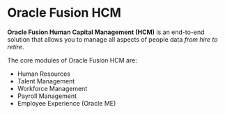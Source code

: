 # Oracle Fusion HCM

**Oracle Fusion Human Capital Management (HCM)** is an end-to-end solution that allows you to manage all aspects of people data *from hire to retire*. 

The core modules of Oracle Fusion HCM are:
- Human Resources
- Talent Management
- Workforce Management
- Payroll Management
- Employee Experience (Oracle ME)
